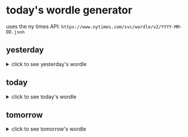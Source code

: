 # today's wordle generator

uses the ny times API: `https://www.nytimes.com/svc/wordle/v2/YYYY-MM-DD.json`

## yesterday

<details>
    <summary>click to see yesterday's wordle</summary>

    polar

</details>

## today

<details>
    <summary>click to see today's wordle</summary>

    quash

</details>

## tomorrow

<details>
    <summary>click to see tomorrow's wordle</summary>

    idiom

</details>
